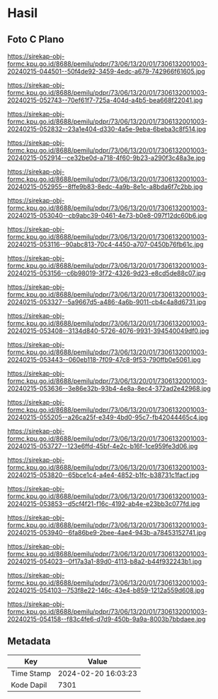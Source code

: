 # Hasil

## Foto C Plano

https://sirekap-obj-formc.kpu.go.id/8688/pemilu/pdpr/73/06/13/20/01/7306132001003-20240215-044501--50f4de92-3459-4edc-a679-742966f61605.jpg

https://sirekap-obj-formc.kpu.go.id/8688/pemilu/pdpr/73/06/13/20/01/7306132001003-20240215-052743--70ef61f7-725a-404d-a4b5-bea668f22041.jpg

https://sirekap-obj-formc.kpu.go.id/8688/pemilu/pdpr/73/06/13/20/01/7306132001003-20240215-052832--23a1e404-d330-4a5e-9eba-6beba3c8f514.jpg

https://sirekap-obj-formc.kpu.go.id/8688/pemilu/pdpr/73/06/13/20/01/7306132001003-20240215-052914--ce32be0d-a718-4f60-9b23-a290f3c48a3e.jpg

https://sirekap-obj-formc.kpu.go.id/8688/pemilu/pdpr/73/06/13/20/01/7306132001003-20240215-052955--8ffe9b83-8edc-4a9b-8e1c-a8bda6f7c2bb.jpg

https://sirekap-obj-formc.kpu.go.id/8688/pemilu/pdpr/73/06/13/20/01/7306132001003-20240215-053040--cb9abc39-0461-4e73-b0e8-097f12dc60b6.jpg

https://sirekap-obj-formc.kpu.go.id/8688/pemilu/pdpr/73/06/13/20/01/7306132001003-20240215-053116--90abc813-70c4-4450-a707-0450b76fb61c.jpg

https://sirekap-obj-formc.kpu.go.id/8688/pemilu/pdpr/73/06/13/20/01/7306132001003-20240215-053156--c6b98019-3f72-4326-9d23-e8cd5de88c07.jpg

https://sirekap-obj-formc.kpu.go.id/8688/pemilu/pdpr/73/06/13/20/01/7306132001003-20240215-053327--5a9667d5-a486-4a6b-9011-cb4c4a8d6731.jpg

https://sirekap-obj-formc.kpu.go.id/8688/pemilu/pdpr/73/06/13/20/01/7306132001003-20240215-053408--3134d840-5726-4076-9931-394540049df0.jpg

https://sirekap-obj-formc.kpu.go.id/8688/pemilu/pdpr/73/06/13/20/01/7306132001003-20240215-053443--060eb118-7f09-47c8-9f53-790ffb0e5061.jpg

https://sirekap-obj-formc.kpu.go.id/8688/pemilu/pdpr/73/06/13/20/01/7306132001003-20240215-053636--3e86e32b-93b4-4e8a-8ec4-372ad2e42968.jpg

https://sirekap-obj-formc.kpu.go.id/8688/pemilu/pdpr/73/06/13/20/01/7306132001003-20240215-055205--a26ca25f-e349-4bd0-95c7-fb42044465c4.jpg

https://sirekap-obj-formc.kpu.go.id/8688/pemilu/pdpr/73/06/13/20/01/7306132001003-20240215-053727--123e6ffd-45bf-4e2c-b16f-1ce959fe3d06.jpg

https://sirekap-obj-formc.kpu.go.id/8688/pemilu/pdpr/73/06/13/20/01/7306132001003-20240215-053820--65bce1c4-a4e4-4852-b1fc-b38731c1facf.jpg

https://sirekap-obj-formc.kpu.go.id/8688/pemilu/pdpr/73/06/13/20/01/7306132001003-20240215-053853--d5cf4f21-f16c-4192-ab4e-e23bb3c077fd.jpg

https://sirekap-obj-formc.kpu.go.id/8688/pemilu/pdpr/73/06/13/20/01/7306132001003-20240215-053940--6fa86be9-2bee-4ae4-943b-a78453152741.jpg

https://sirekap-obj-formc.kpu.go.id/8688/pemilu/pdpr/73/06/13/20/01/7306132001003-20240215-054023--0f17a3a1-89d0-4113-b8a2-b44f932243b1.jpg

https://sirekap-obj-formc.kpu.go.id/8688/pemilu/pdpr/73/06/13/20/01/7306132001003-20240215-054103--753f8e22-146c-43e4-b859-1212a559d608.jpg

https://sirekap-obj-formc.kpu.go.id/8688/pemilu/pdpr/73/06/13/20/01/7306132001003-20240215-054158--f83c4fe6-d7d9-450b-9a9a-8003b7bbdaee.jpg


## Metadata

| Key        | Value               |
| ---------- | ------------------- |
| Time Stamp | 2024-02-20 16:03:23 |
| Kode Dapil | 7301                |



